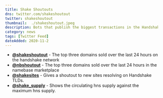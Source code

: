 ```yaml
---
title: Shake Shoutouts
dns: twitter.com/shakeshoutout
twitter: shakeshoutout
thumbnail:  ./shakeshoutout.jpeg
description: Bots that publish the biggest transactions in the Handshake Ecosystem
category: news
tags: [Twitter Feed]
dateAdded: 2020-11-2
---
```


- __[@shakeshoutout](https://shakeshoutout)__ - The top three domains sold over the last 24 hours on the handshake network
- __[@nbshoutout](https://nbshoutout)__ - The top three domains sold over the last 24 hours in the namebase marketplace
- __[@shakesites](https://shakesites)__ - Gives a shoutout to new sites resolving on Handshake TLDs.
- __[@shake_supply](https://shake_supply)__ - Shows the circulating hns supply against the maximum hns supply. 
